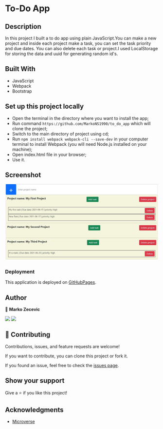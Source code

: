 # To-Do App

## Description

In this project I built a to do app using plain JavaScript.You can make a new project and inside each project make a task, you can set the task priority and due dates.
You can also delete each task or project.I used LocalStorage for storing the data and uuid for generating random id's.

## Built With

- JavaScript
- Webpack
- Bootstrap

## Set up this project locally

- Open the terminal in the directory where you want to install the app;
- Run command `https://github.com/MarkoNS1990/to_do_app` which will clone the project;
- Switch to the main directory of project using cd;
- Run `npm install webpack webpack-cli --save-dev` in your computer terminal to install Webpack (you will need Node.js installed on your machine);
- Open index.html file in your browser;
- Use it.

## Screenshot

![](ss.JPG)

### Deployment

This application is deployed on [GitHubPages](https://markons1990.github.io/to_do_app/).

## Author

👤 **Marko Zecevic**

[![](https://img.shields.io/badge/GitHub-100000?style=for-the-badge&logo=github&logoColor=white)](https://github.com/MarkoNS1990) [![](https://img.shields.io/badge/LinkedIn-0077B5?style=for-the-badge&logo=linkedin&logoColor=white)](https://www.linkedin.com/in/zecevicmarko/)

## 🤝 Contributing

Contributions, issues, and feature requests are welcome!

If you want to contribute, you can clone this project or fork it.

If you found an issue, feel free to check the [issues page](https://github.com/MarkoNS1990/to_do_app/issues).

## Show your support

Give a ⭐️ if you like this project!

## Acknowledgments

- [Microverse](https://www.microverse.org/)
